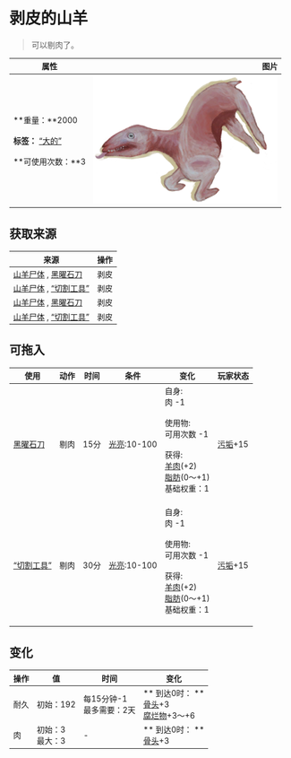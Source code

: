 # 剥皮的山羊  
> 可以剔肉了。  
  
  属性  |   图片   
 ----  |  ----:   
 **重量：**2000<br><br>**标签：**	[“大的”](tag_Large.md)<br><br>**可使用次数：**3  |  ![](Sprite/GoatSkinned.png)   
  
## 获取来源  
来源  |  操作  
----  |  ----  
[山羊尸体](GoatCarcassFemale.md) , [黑曜石刀](KnifeObsidian.md)  |  剥皮  
[山羊尸体](GoatCarcassFemale.md) , [“切割工具”](tag_Cutter.md)  |  剥皮  
[山羊尸体](GoatCarcassMale.md) , [黑曜石刀](KnifeObsidian.md)  |  剥皮  
[山羊尸体](GoatCarcassMale.md) , [“切割工具”](tag_Cutter.md)  |  剥皮  
## 可拖入  
使用  |  动作  |  时间  |  条件  |  变化  |  玩家状态  
----  |  ----  |  ----  |  ----  |  ----  |  ----  
[黑曜石刀](KnifeObsidian.md)  |  剔肉  |  15分  |  [光亮](Light.md):10-100  |  自身:<br>肉  -1<br><br>使用物:<br>可用次数  -1<br><br>获得:<br>[羊肉](GoatMeat.md)(+2)<br>[脂肪](Fat.md)(0～+1)<br>基础权重：1<br><br>  |  [污垢](Filth.md)+15  
[“切割工具”](tag_Cutter.md)  |  剔肉  |  30分  |  [光亮](Light.md):10-100  |  自身:<br>肉  -1<br><br>使用物:<br>可用次数  -1<br><br>获得:<br>[羊肉](GoatMeat.md)(+2)<br>[脂肪](Fat.md)(0～+1)<br>基础权重：1<br><br>  |  [污垢](Filth.md)+15  
## 变化   
操作  |  值  |  时间  |  变化  
----  |  ----  |  ----  |  ----  
耐久  |  初始：192  |  每15分钟-1<br>最多需要：2天  |  ** 到达0时： **<br>[骨头](Bones.md)+3 <br>[腐烂物](RottenRemains.md)+3～+6   
肉  |  初始：3<br>最大：3  |  -  |  ** 到达0时： **<br>[骨头](Bones.md)+3   
